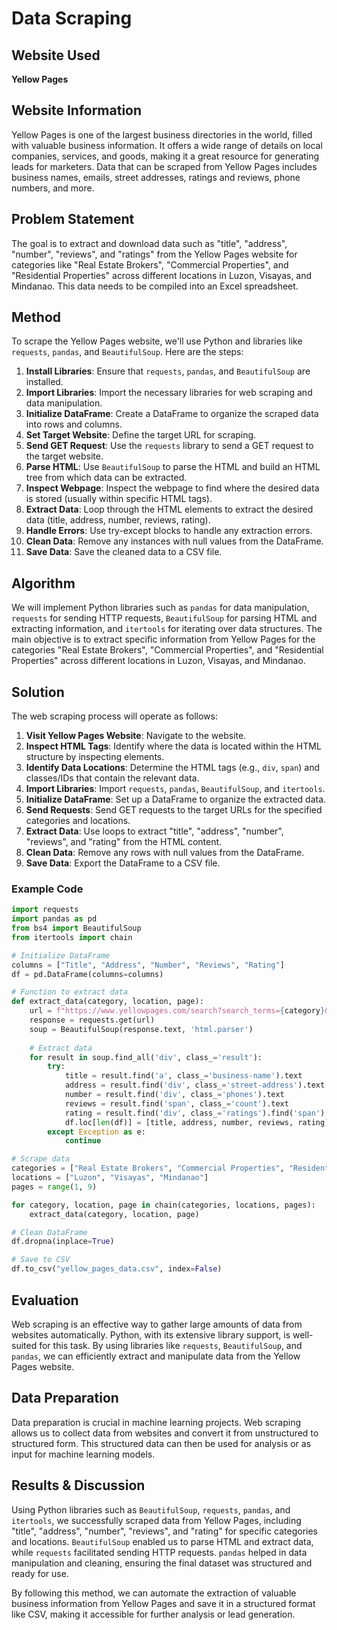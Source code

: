# Data Scraping

## Website Used
**Yellow Pages**

## Website Information

Yellow Pages is one of the largest business directories in the world, filled with valuable business information. It offers a wide range of details on local companies, services, and goods, making it a great resource for generating leads for marketers. Data that can be scraped from Yellow Pages includes business names, emails, street addresses, ratings and reviews, phone numbers, and more.

## Problem Statement

The goal is to extract and download data such as "title", "address", "number", "reviews", and "ratings" from the Yellow Pages website for categories like "Real Estate Brokers", "Commercial Properties", and "Residential Properties" across different locations in Luzon, Visayas, and Mindanao. This data needs to be compiled into an Excel spreadsheet.

## Method

To scrape the Yellow Pages website, we'll use Python and libraries like `requests`, `pandas`, and `BeautifulSoup`. Here are the steps:

1. **Install Libraries**: Ensure that `requests`, `pandas`, and `BeautifulSoup` are installed.
2. **Import Libraries**: Import the necessary libraries for web scraping and data manipulation.
3. **Initialize DataFrame**: Create a DataFrame to organize the scraped data into rows and columns.
4. **Set Target Website**: Define the target URL for scraping.
5. **Send GET Request**: Use the `requests` library to send a GET request to the target website.
6. **Parse HTML**: Use `BeautifulSoup` to parse the HTML and build an HTML tree from which data can be extracted.
7. **Inspect Webpage**: Inspect the webpage to find where the desired data is stored (usually within specific HTML tags).
8. **Extract Data**: Loop through the HTML elements to extract the desired data (title, address, number, reviews, rating).
9. **Handle Errors**: Use try-except blocks to handle any extraction errors.
10. **Clean Data**: Remove any instances with null values from the DataFrame.
11. **Save Data**: Save the cleaned data to a CSV file.

## Algorithm

We will implement Python libraries such as `pandas` for data manipulation, `requests` for sending HTTP requests, `BeautifulSoup` for parsing HTML and extracting information, and `itertools` for iterating over data structures. The main objective is to extract specific information from Yellow Pages for the categories "Real Estate Brokers", "Commercial Properties", and "Residential Properties" across different locations in Luzon, Visayas, and Mindanao.

## Solution

The web scraping process will operate as follows:

1. **Visit Yellow Pages Website**: Navigate to the website.
2. **Inspect HTML Tags**: Identify where the data is located within the HTML structure by inspecting elements.
3. **Identify Data Locations**: Determine the HTML tags (e.g., `div`, `span`) and classes/IDs that contain the relevant data.
4. **Import Libraries**: Import `requests`, `pandas`, `BeautifulSoup`, and `itertools`.
5. **Initialize DataFrame**: Set up a DataFrame to organize the extracted data.
6. **Send Requests**: Send GET requests to the target URLs for the specified categories and locations.
7. **Extract Data**: Use loops to extract "title", "address", "number", "reviews", and "rating" from the HTML content.
8. **Clean Data**: Remove any rows with null values from the DataFrame.
9. **Save Data**: Export the DataFrame to a CSV file.

### Example Code

```python
import requests
import pandas as pd
from bs4 import BeautifulSoup
from itertools import chain

# Initialize DataFrame
columns = ["Title", "Address", "Number", "Reviews", "Rating"]
df = pd.DataFrame(columns=columns)

# Function to extract data
def extract_data(category, location, page):
    url = f"https://www.yellowpages.com/search?search_terms={category}&geo_location_terms={location}&page={page}"
    response = requests.get(url)
    soup = BeautifulSoup(response.text, 'html.parser')
    
    # Extract data
    for result in soup.find_all('div', class_='result'):
        try:
            title = result.find('a', class_='business-name').text
            address = result.find('div', class_='street-address').text
            number = result.find('div', class_='phones').text
            reviews = result.find('span', class_='count').text
            rating = result.find('div', class_='ratings').find('span')['class'][1].split('-')[-1]
            df.loc[len(df)] = [title, address, number, reviews, rating]
        except Exception as e:
            continue

# Scrape data
categories = ["Real Estate Brokers", "Commercial Properties", "Residential Properties"]
locations = ["Luzon", "Visayas", "Mindanao"]
pages = range(1, 9)

for category, location, page in chain(categories, locations, pages):
    extract_data(category, location, page)

# Clean DataFrame
df.dropna(inplace=True)

# Save to CSV
df.to_csv("yellow_pages_data.csv", index=False)
```

## Evaluation

Web scraping is an effective way to gather large amounts of data from websites automatically. Python, with its extensive library support, is well-suited for this task. By using libraries like `requests`, `BeautifulSoup`, and `pandas`, we can efficiently extract and manipulate data from the Yellow Pages website.

## Data Preparation

Data preparation is crucial in machine learning projects. Web scraping allows us to collect data from websites and convert it from unstructured to structured form. This structured data can then be used for analysis or as input for machine learning models.

## Results & Discussion

Using Python libraries such as `BeautifulSoup`, `requests`, `pandas`, and `itertools`, we successfully scraped data from Yellow Pages, including "title", "address", "number", "reviews", and "rating" for specific categories and locations. `BeautifulSoup` enabled us to parse HTML and extract data, while `requests` facilitated sending HTTP requests. `pandas` helped in data manipulation and cleaning, ensuring the final dataset was structured and ready for use.

By following this method, we can automate the extraction of valuable business information from Yellow Pages and save it in a structured format like CSV, making it accessible for further analysis or lead generation.